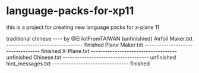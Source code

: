 # language-packs-for-xp11

this is a project for creating new language packs for x-plane 11

traditional chinese ---- by @ElliotFromTAIWAN (unfinishied)
Airfoil Maker.txt -------------------------------- finished
Plane Maker.txt ---------------------------------- finished
X-Plane.txt ------------------------------------ unfinished
Chinese.txt ------------------------------------ unfinished
hint_messages.txt -------------------------------- finished
